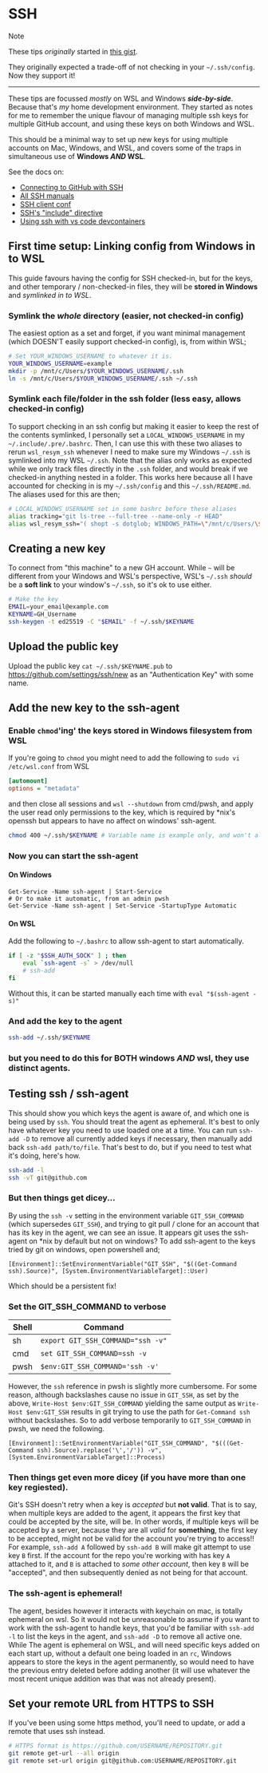 # SSH
> [!NOTE]
> These tips _originally_ started in [this gist](https://gist.github.com/Skenvy/8e16d4f044707e63c670f5b487da02c0#ssh).
>
> They originally expected a trade-off of not checking in your `~/.ssh/config`. Now they support it!
---
These tips are focussed _mostly_ on WSL and Windows _**side-by-side**_. Because that's _my_ home development environment. They started as notes for me to remember the unique flavour of managing multiple ssh keys for multiple GitHub account, and using these keys on both Windows and WSL.

This should be a minimal way to set up new keys for using multiple accounts on Mac, Windows, and WSL, and covers some of the traps in simultaneous use of **Windows _AND_ WSL**.

See the docs on:
* [Connecting to GitHub with SSH](https://docs.github.com/en/authentication/connecting-to-github-with-ssh)
* [All SSH manuals](https://www.openssh.com/manual.html)
* [SSH client conf](https://man.openbsd.org/ssh_config)
* [SSH's "include" directive](https://man.openbsd.org/ssh_config#Include)
* [Using ssh with vs code devcontainers](https://code.visualstudio.com/remote/advancedcontainers/sharing-git-credentials)
## First time setup: Linking config from Windows in to WSL
This guide favours having the config for SSH checked-in, but for the keys, and other temporary / non-checked-in files, they will be **stored in Windows** and _symlinked in to WSL_.
### Symlink the _whole_ directory (easier, not checked-in config)
The easiest option as a set and forget, if you want minimal management (which DOESN'T easily support checked-in config), is, from within WSL;
```bash
# Set YOUR_WINDOWS_USERNAME to whatever it is.
YOUR_WINDOWS_USERNAME=example
mkdir -p /mnt/c/Users/$YOUR_WINDOWS_USERNAME/.ssh
ln -s /mnt/c/Users/$YOUR_WINDOWS_USERNAME/.ssh ~/.ssh
```
### Symlink each file/folder in the ssh folder (less easy, allows checked-in config)
To support checking in an ssh config but making it easier to keep the rest of the contents symlinked, I personally set a `LOCAL_WINDOWS_USERNAME` in my `~/.include/.pre/.bashrc`. Then, I can use this with these two aliases to rerun `wsl_resym_ssh` whenever I need to make sure my Windows `~/.ssh` is symlinked into my WSL `~/.ssh`. Note that the alias only works as expected while we only track files directly in the `.ssh` folder, and would break if we checked-in anything nested in a folder. This works here because all I have accounted for checking in is my `~/.ssh/config` and this `~/.ssh/README.md`. The aliases used for this are then;
```bash
# LOCAL_WINDOWS_USERNAME set in some bashrc before these aliases
alias tracking="git ls-tree --full-tree --name-only -r HEAD"
alias wsl_resym_ssh="( shopt -s dotglob; WINDOWS_PATH=\"/mnt/c/Users/\$LOCAL_WINDOWS_USERNAME/\"; for f in \$WINDOWS_PATH.ssh/*; do  grep -qx \"\$(tracking)\" <<< \"\${f/\$WINDOWS_PATH/}\" && echo \"TRACKED FILE NOT SYM'd \$f\" || (echo \"UNTRACKED WILL BE LINKED \$f\" && ln -sf \"\$f\" ~/\${f/\$WINDOWS_PATH/}); done )"
```
## Creating a new key
To connect from "this machine" to a new GH account. While `~` will be different from your Windows and WSL's perspective, WSL's `~/.ssh` _should_ be a **soft link** to your window's `~/.ssh`, so it's ok to use either.
```bash
# Make the key
EMAIL=your_email@example.com
KEYNAME=GH_Username
ssh-keygen -t ed25519 -C "$EMAIL" -f ~/.ssh/$KEYNAME
```
## Upload the public key
Upload the public key `cat ~/.ssh/$KEYNAME.pub` to https://github.com/settings/ssh/new as an "Authentication Key" with some name.
## Add the new key to the ssh-agent
### Enable `chmod`'ing' the keys stored in Windows filesystem from WSL
If you're going to `chmod` you might need to add the following to `sudo vi /etc/wsl.conf` from WSL
```ini
[automount]
options = "metadata"
```
and then close all sessions and `wsl --shutdown` from cmd/pwsh, and apply the user read only permissions to the key, which is required by \*nix's openssh but appears to have no affect on windows' ssh-agent.
```bash
chmod 400 ~/.ssh/$KEYNAME # Variable name is example only, and won't always work here, favour not using variable.
```
### Now you can start the ssh-agent
#### On Windows
```pwsh
Get-Service -Name ssh-agent | Start-Service
# Or to make it automatic, from an admin pwsh
Get-Service -Name ssh-agent | Set-Service -StartupType Automatic
```
#### On WSL
Add the following to `~/.bashrc` to allow ssh-agent to start automatically.
```bash
if [ -z "$SSH_AUTH_SOCK" ] ; then
    eval `ssh-agent -s` > /dev/null
    # ssh-add
fi
```
Without this, it can be started manually each time with `eval "$(ssh-agent -s)"`
### And add the key to the agent
```bash
ssh-add ~/.ssh/$KEYNAME
```
### but you need to do this for BOTH windows _AND_ wsl, they use distinct agents.
## Testing ssh / ssh-agent
This should show you which keys the agent is aware of, and which one is being used by `ssh`. You should treat the agent as ephemeral. It's best to only have whatever key you need to use loaded one at a time. You can run `ssh-add -D` to remove all currently added keys if necessary, then manually add back `ssh-add path/to/file`. That's best to do, but if you need to test what it's doing, here's how.
```bash
ssh-add -l
ssh -vT git@github.com
```
### But then things get dicey...
By using the `ssh -v` setting in the environment variable `GIT_SSH_COMMAND` (which supersedes `GIT_SSH`), and trying to git pull / clone for an account that has its key in the agent, we can see an issue. It appears git uses the ssh-agent on \*nix by default but not on windows? To add ssh-agent to the keys tried by git on windows, open powershell and;
```pwsh
[Environment]::SetEnvironmentVariable("GIT_SSH", "$((Get-Command ssh).Source)", [System.EnvironmentVariableTarget]::User)
```
Which should be a persistent fix!
### Set the GIT_SSH_COMMAND to verbose
| Shell | Command                           |
| ---   | ---                               |
| sh    | `export GIT_SSH_COMMAND="ssh -v"` |
| cmd   | `set GIT_SSH_COMMAND=ssh -v`      |
| pwsh  | `$env:GIT_SSH_COMMAND='ssh -v'`   |

However, the `ssh` reference in pwsh is slightly more cumbersome. For some reason, although backslashes cause no issue in `GIT_SSH`, as set by the above, `Write-Host $env:GIT_SSH_COMMAND` yielding the same output as `Write-Host $env:GIT_SSH` results in git trying to use the path for `Get-Command ssh` without backslashes. So to add verbose temporarily to `GIT_SSH_COMMAND` in pwsh, we need the following.
```pwsh
[Environment]::SetEnvironmentVariable("GIT_SSH_COMMAND", "$(((Get-Command ssh).Source).replace('\','/')) -v", [System.EnvironmentVariableTarget]::Process)
```
### Then things get even more dicey (if you have more than one key regiested).
Git's SSH doesn't retry when a key is _accepted_ but **not valid**. That is to say, when multiple keys are added to the agent, it appears the first key that could be accepted by the site, will be. In other words, if multiple keys will be accepted by a server, because they are all _valid_ for **something**, the first key to be accepted, might not be valid for the account you're trying to access!! For example, `ssh-add A` followed by `ssh-add B` will make git attempt to use key `B` first. If the account for the repo you're working with has key `A` attached to it, and `B` is attached to _some other account_, then key `B` will be "accepted", and then subsequently denied as not being for that account.
### The ssh-agent is ephemeral!
The agent, besides however it interacts with keychain on mac, is totally ephemeral on wsl. So it would not be unreasonable to assume if you want to work with the ssh-agent to handle keys, that you'd be familiar with `ssh-add -l` to list the keys in the agent, and `ssh-add -D` to remove all active one. While The agent is ephemeral on WSL, and will need specific keys added on each start up, without a default one being loaded in an `rc`, Windows appears to store the keys in the agent permanently, so would need to have the previous entry deleted before adding another (it will use whatever the most recent unique addition was that was not already present).
## Set your remote URL from HTTPS to SSH
If you've been using some https method, you'll need to update, or add a remote that uses ssh instead.
```bash
# HTTPS format is https://github.com/USERNAME/REPOSITORY.git
git remote get-url --all origin
git remote set-url origin git@github.com:USERNAME/REPOSITORY.git
```
